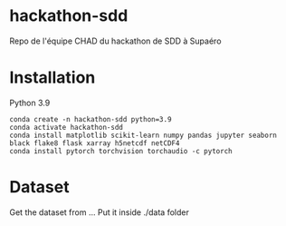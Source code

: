 # hackathon-sdd

Repo de l'équipe CHAD du hackathon de SDD à Supaéro

# Installation

Python 3.9

`conda create -n hackathon-sdd python=3.9`<br>
`conda activate hackathon-sdd`<br>
`conda install matplotlib scikit-learn numpy pandas jupyter seaborn black flake8 flask xarray h5netcdf netCDF4`<br>
`conda install pytorch torchvision torchaudio -c pytorch`<br>

# Dataset

Get the dataset from ...
Put it inside ./data folder
